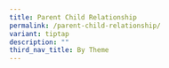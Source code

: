 ```yaml
---
title: Parent Child Relationship
permalink: /parent-child-relationship/
variant: tiptap
description: ""
third_nav_title: By Theme
---
```

<p></p>
